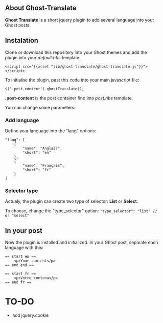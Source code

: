 ## About Ghost-Translate
**Ghost Translate** is a short jquery plugin to add several language into yout Ghost posts.

## Instalation
Clone or download this repository into your Ghost themes and add the plugin into your *default.hbs* template.

    <script src="{{asset "lib/ghost-translate/ghost-translate.js"}}"></script>

To initialise the plugin, past this code into your main javascript file:

``$('.post-content').ghostTranslate();``

**.post-content** is the post container find into *post.hbs* template.

You can change some parameters:

### Add language
Define your language into the "lang" options:

    "lang": [
        {
            "name": "Anglais",
            "short": "en"
        },
        {
            "name": "Français",
            "short": "fr"
        }
    ]
    
### Selector type
Actualy, the plugin can create two type of selector: **List** or **Select**.

To choose, change the "type_selector" option:
``"type_selector": "list" // or "select"``

## In your post
Now the plugin is installed and initialized.
In your Ghost post, separate each language with this:
    
    == start en ==
        <p>Your content</p>
    == end end ==
    
    == start fr ==
        <p>Votre contenu</p>
    == end fr ==


# TO-DO

- add jquery.cookie